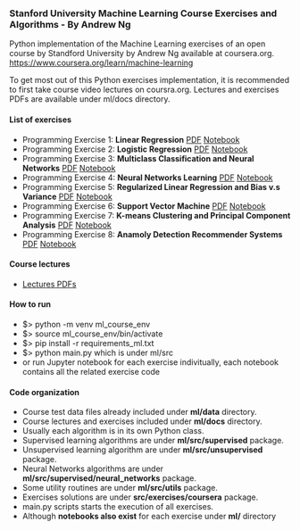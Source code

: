 ### Stanford University Machine Learning Course Exercises and Algorithms - By Andrew Ng 

Python implementation of the Machine Learning exercises of an open course by
Standford University by Andrew Ng available at coursera.org.
https://www.coursera.org/learn/machine-learning

To get most out of this Python exercises implementation,
it is recommended to first take course video lectures on coursra.org.
Lectures and exercises PDFs are available under ml/docs directory.

#### List of exercises
  * Programming Exercise 1: **Linear Regression**
      [PDF](https://raw.githubusercontent.com/farjan/MachineLearning/master/ml/docs/exercises/ex1.pdf)
      [Notebook](https://github.com/farjan/MachineLearning/blob/600104cc1c44a47f6c2a1f0209e6ee0af583280c/ml/Exercise%201.%20Linear%20Regression%20with%20multiple%20variables%20-%20non%20regularized.ipynb)
  * Programming Exercise 2: **Logistic Regression**
      [PDF](https://raw.githubusercontent.com/farjan/MachineLearning/master/ml/docs/exercises/ex2.pdf)
      [Notebook](https://github.com/farjan/MachineLearning/blob/afd6282de627242435a81aa14a716a5d2595dd5b/ml/Exercise%202%20Logistic%20Regression.ipynb)
  * Programming Exercise 3: **Multiclass Classification and Neural Networks**
      [PDF](https://raw.githubusercontent.com/farjan/MachineLearning/master/ml/docs/exercises/ex3.pdf)
      [Notebook](https://github.com/farjan/MachineLearning/blob/afd6282de627242435a81aa14a716a5d2595dd5b/ml/Exercise%203%20Multi-class%20Classification%20and%20Neural%20Networks.ipynb)
  * Programming Exercise 4: **Neural Networks Learning**
      [PDF](https://raw.githubusercontent.com/farjan/MachineLearning/master/ml/docs/exercises/ex4.pdf)
      [Notebook](https://github.com/farjan/MachineLearning/blob/afd6282de627242435a81aa14a716a5d2595dd5b/ml/Exercise%204%20Neural%20Networks%20Learning.ipynb)
  * Programming Exercise 5: **Regularized Linear Regression and Bias v.s Variance**
      [PDF](https://raw.githubusercontent.com/farjan/MachineLearning/master/ml/docs/exercises/ex5.pdf)
      [Notebook](https://github.com/farjan/MachineLearning/blob/afd6282de627242435a81aa14a716a5d2595dd5b/ml/Exercise%205%20Regularized%20Linear%20Regression%20and%20Bias%20v.s.%20Variance.ipynb)
  * Programming Exercise 6: **Support Vector Machine**
      [PDF](https://raw.githubusercontent.com/farjan/MachineLearning/master/ml/docs/exercises/ex6.pdf)
      [Notebook](https://github.com/farjan/MachineLearning/blob/afd6282de627242435a81aa14a716a5d2595dd5b/ml/Exercise%206%20Support%20Vector%20Machines.ipynb)
  * Programming Exercise 7: **K-means Clustering and Principal Component Analysis**
      [PDF](https://raw.githubusercontent.com/farjan/MachineLearning/master/ml/docs/exercises/ex7.pdf)
      [Notebook](https://github.com/farjan/MachineLearning/blob/3d961fe1d41250ee5eaa3dc08a141c7ede06364a/ml/Exercise%207%20K-means%20Clustering%20and%20Principal%20Component%20Analysis.ipynb)
  * Programming Exercise 8: **Anamoly Detection Recommender Systems**
      [PDF](https://raw.githubusercontent.com/farjan/MachineLearning/master/ml/docs/exercises/ex8.pdf)
      [Notebook](https://github.com/farjan/MachineLearning/blob/750c4af64268112e22e6b8e9ba2443463d2b818a/ml/Exercise%208%20Anomaly%20Detection%20and%20Recommender%20Systems.ipynb)

#### Course lectures
  * [Lectures PDFs](https://github.com/farjan/MachineLearning/tree/35084a05198e7130f96cd2fd5f909cd497cd33e5/ml/docs/lectures)
  
#### How to run
  * $> python -m venv ml_course_env
  * $> source ml_course_env/bin/activate
  * $> pip install -r requirements_ml.txt
  * $> python main.py  which is under ml/src
  * or run Jupyter notebook for each exercise indivitually, each notebook
    contains all the related exercise code
  
#### Code organization
  * Course test data files already included under **ml/data** directory.
  * Course lectures and exercises included under **ml/docs** directory.
  * Usually each algorithm is in its own Python class.
  * Supervised learning algorithms are under **ml/src/supervised** package.
  * Unsupervised learning algorithm are under **ml/src/unsupervised** package.
  * Neural Networks algorithms are under **ml/src/supervised/neural_networks** package.
  * Some utility routines are under **ml/src/utils** package.
  * Exercises solutions are under **src/exercises/coursera** package.
  * main.py scripts starts the execution of all exercises.
  * Although **notebooks also exist** for each exercise under **ml/** directory

